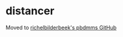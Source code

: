 # distancer

Moved to [richelbilderbeek's pbdmms GitHub](https://github.com/richelbilderbeek/pbdmms)